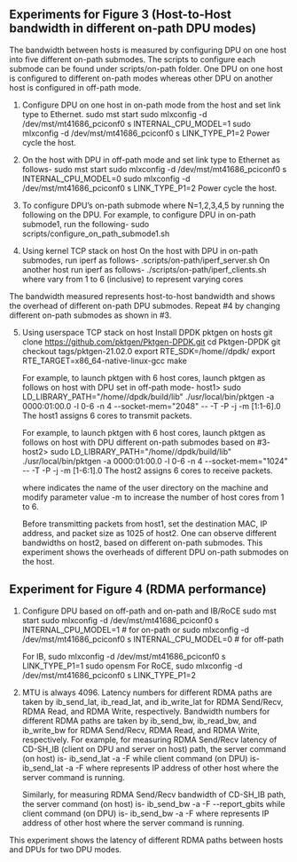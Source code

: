 ## Experiments for Figure 3 (Host-to-Host bandwidth in different on-path DPU modes)

The bandwidth between hosts is measured by configuring DPU on one host into five different on-path submodes. The scripts to configure each submode can be found under scripts/on-path folder. One DPU on one host is configured to different on-path modes whereas other DPU on another host is configured in off-path mode.
1. Configure DPU on one host in on-path mode from the host and set link type to Ethernet.
sudo mst start
sudo mlxconfig -d /dev/mst/mt41686_pciconf0 s INTERNAL_CPU_MODEL=1
sudo mlxconfig -d /dev/mst/mt41686_pciconf0 s LINK_TYPE_P1=2
Power cycle the host.

2. On the host with DPU in off-path mode and set link type to Ethernet as follows-
sudo mst start
sudo mlxconfig -d /dev/mst/mt41686_pciconf0 s INTERNAL_CPU_MODEL=0
sudo mlxconfig -d /dev/mst/mt41686_pciconf0 s LINK_TYPE_P1=2
Power cycle the host.

3. To configure DPU’s on-path submode<N> where N=1,2,3,4,5 by running the following on the DPU. For example, to configure DPU in on-path submode1, run the following-
sudo scripts/configure_on_path_submode1.sh

4. Using kernel TCP stack on host
On the host with DPU in on-path submodes, run iperf as follows-
.scripts/on-path/iperf_server.sh <cores>
On another host run iperf as follows-
./scripts/on-path/iperf_clients.sh <cores>
where <cores> vary from 1 to 6 (inclusive) to represent varying cores

The bandwidth measured represents host-to-host bandwidth and shows the overhead of different on-path DPU submodes. Repeat #4 by changing different on-path submodes as shown in #3.

5. Using userspace TCP stack on host
Install DPDK pktgen on hosts
git clone https://github.com/pktgen/Pktgen-DPDK.git
cd Pktgen-DPDK
git checkout tags/pktgen-21.02.0
export RTE_SDK=/home/<user>/dpdk/
export RTE_TARGET=x86_64-native-linux-gcc
make

    For example, to launch pktgen with 6 host cores, launch pktgen as follows on host with DPU set in off-path mode-
host1> sudo LD_LIBRARY_PATH="/home/<user>/dpdk/build/lib" ./usr/local/bin/pktgen -a 0000:01:00.0 -l 0-6 -n 4 --socket-mem="2048" -- -T -P -j -m [1:1-6].0
The host1 assigns 6 cores to transmit packets.

    For example, to launch pktgen with 6 host cores, launch pktgen as follows on host with DPU different on-path submodes based on #3-
    host2> sudo LD_LIBRARY_PATH="/home/<user>/dpdk/build/lib" ./usr/local/bin/pktgen -a 0000:01:00.0 -l 0-6 -n 4 --socket-mem="1024" -- -T -P -j -m [1-6:1].0
    The host2 assigns 6 cores to receive packets.

    where <user> indicates the name of the user directory on the machine and modify parameter value -m to increase the number of host cores from 1 to 6.

    Before transmitting packets from host1, set the destination MAC, IP address, and packet size as 1025 of host2. One can observe different bandwidths on host2, based on different on-path submodes.
    This experiment shows the overheads of different DPU on-path submodes on the host.


## Experiment for Figure 4 (RDMA performance)

1. Configure DPU based on off-path and on-path and IB/RoCE
sudo mst start
sudo mlxconfig -d /dev/mst/mt41686_pciconf0 s INTERNAL_CPU_MODEL=1  # for on-path
or
sudo mlxconfig -d /dev/mst/mt41686_pciconf0 s INTERNAL_CPU_MODEL=0  # for off-path

    For IB,
    sudo mlxconfig -d /dev/mst/mt41686_pciconf0 s LINK_TYPE_P1=1
    sudo opensm
    For RoCE,
    sudo mlxconfig -d /dev/mst/mt41686_pciconf0 s LINK_TYPE_P1=2
    
2.	MTU is always 4096. Latency numbers for different RDMA paths are taken by ib_send_lat, ib_read_lat, and ib_write_lat for RDMA Send/Recv, RDMA Read, and RDMA Write, respectively. Bandwidth numbers for different RDMA paths are taken by ib_send_bw, ib_read_bw, and ib_write_bw for RDMA Send/Recv, RDMA Read, and RDMA Write, respectively.
For example, for measuring RDMA Send/Recv latency of CD-SH_IB (client on DPU and server on host) path, the server command (on host) is-
ib_send_lat -a -F
while client command (on DPU) is-
ib_send_lat -a -F <host>
where <host> represents IP address of other host where the server command is running.

    Similarly, for measuring RDMA Send/Recv bandwidth of CD-SH_IB path, the server command (on host) is-
    ib_send_bw -a -F --report_gbits
    while client command (on DPU) is-
    ib_send_bw -a -F <host>
    where <host> represents IP address of other host where the server command is running.

This experiment shows the latency of different RDMA paths between hosts and DPUs for two DPU modes.
